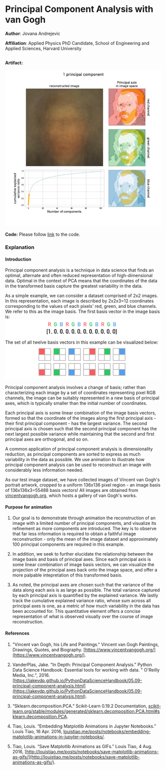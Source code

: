 # Principal Component Analysis with van Gogh

**Author**: Jovana Andrejevic

**Affiliation**: Applied Physics PhD Candidate, School of Engineering and Applied Sciences, Harvard University
##

**Artifact:**

![artifact](artifacts/jovanaandrejevic_artifact.gif)

**Code:** Please follow [link](code/jovanaandrejevic_code.ipynb) to the code.

### Explanation

#### Introduction
Principal component analysis is a technique in data science that finds an optimal, alternate and often reduced representation of high-dimensional data. Optimal in the context of PCA means that the coordinates of the data in the transformed basis capture the greatest variability in the data.

As a simple example, we can consider a dataset comprised of 2x2 images. In this representation, each image is described by 2x2x3=12 coordinates corresponding to the values of each pixels' red, green, and blue channels. We refer to this as the image basis. The first basis vector in the image basis is:
![vector](code/figures/vector.png)
The set of all twelve basis vectors in this example can be visualized below:
![basis](code/figures/image_basis.png)

Principal component analysis involves a change of basis; rather than characterizing each image by a set of coordinates representing pixel RGB channels, the image can be suitably represented in a new basis of principal axes, which is typically smaller than the initial number of coordinates. 

Each principal axis is some linear combination of the image basis vectors, formed so that the coordinate of the images along the first principal axis - their first principal component - has the largest variance. The second principal axis is chosen such that the second principal component has the next largest possible variance while maintaining that the second and first principal axes are orthogonal, and so on.

A common application of principal component analysis is dimensionality reduction, as principal components are sorted to express as much variability in the data as possible. We use animation to illustrate how principal component analysis can be used to reconstruct an image with considerably less information needed.

As our test image dataset, we have collected images of Vincent van Gogh's portrait artwork, cropped to a uniform 136x136 pixel region - an image basis of 136x136x3=55488 basis vectors! All images are obtained from [vincentvangogh.org](https://www.vincentvangogh.org/), which hosts a gallery of van Gogh's works.

#### Purpose for animation
1. Our goal is to demonstrate through animation the reconstruction of an image with a limited number of principal components, and visualize its refinement as more components are introduced. The key is to observe that far less information is required to obtain a faithful image reconstruction - only the mean of the image dataset and approximately 100 principal components are required in this example.

2. In addition, we seek to further elucidate the relationship between the image basis and basis of principal axes. Since each principal axis is some linear combination of image basis vectors, we can visualize the projection of the principal axes back onto the image space, and offer a more palpable intepretation of this transformed basis.

3. As noted, the principal axes are chosen such that the variance of the data along each axis is as large as possible. The total variance captured by each principal axis is quantified by the explained variance. We lastly track the cumulative explained variance ratio, whose sum across all principal axes is one, as a metric of how much variability in the data has been accounted for. This quantitative element offers a concise representation of what is observed visually over the course of image reconstruction.

#### References
1. "Vincent van Gogh, his Life and Paintings." Vincent van Gogh Paintings, Drawings, Quotes, and Biography. [https://www.vincentvangogh.org/](https://www.vincentvangogh.org/).

2. VanderPlas, Jake. "In Depth: Principal Component Analysis." Python Data Science Handbook: Essential tools for working with data. " O'Reilly Media, Inc.", 2016. [https://jakevdp.github.io/PythonDataScienceHandbook/05.09-principal-component-analysis.html](https://jakevdp.github.io/PythonDataScienceHandbook/05.09-principal-component-analysis.html).

3. “Sklearn.decomposition.PCA.” Scikit-Learn 0.19.2 Documentation, [scikit-learn.org/stable/modules/generated/sklearn.decomposition.PCA.html#sklearn.decomposition.PCA](scikit-learn.org/stable/modules/generated/sklearn.decomposition.PCA.html#sklearn.decomposition.PCA).

4. Tiao, Louis. “Embedding Matplotlib Animations in Jupyter Notebooks.” Louis Tiao, 16 Apr. 2016, [louistiao.me/posts/notebooks/embedding-matplotlib-animations-in-jupyter-notebooks/](louistiao.me/posts/notebooks/embedding-matplotlib-animations-in-jupyter-notebooks/).

5. Tiao, Louis. “Save Matplotlib Animations as GIFs.” Louis Tiao, 4 Aug. 2016, [http://louistiao.me/posts/notebooks/save-matplotlib-animations-as-gifs/](http://louistiao.me/posts/notebooks/save-matplotlib-animations-as-gifs/).